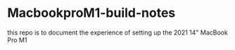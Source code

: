# MacbookproM1-build-notes
this repo is to document the experience of setting up the 2021 14" MacBook Pro M1
